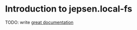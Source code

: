 # Introduction to jepsen.local-fs

TODO: write [great documentation](http://jacobian.org/writing/what-to-write/)
